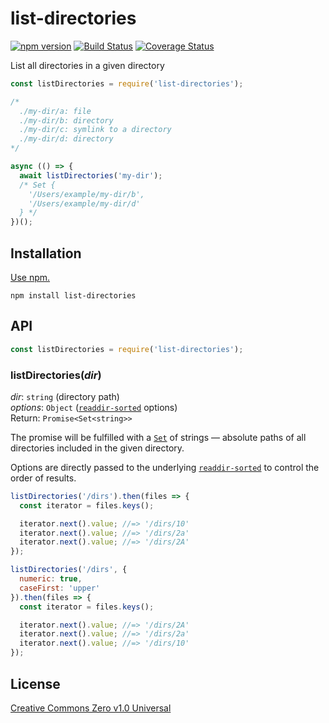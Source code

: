 # list-directories

[![npm version](https://img.shields.io/npm/v/list-directories.svg)](https://www.npmjs.com/package/list-directories)
[![Build Status](https://travis-ci.org/shinnn/list-directories.svg?branch=master)](https://travis-ci.org/shinnn/list-directories)
[![Coverage Status](https://img.shields.io/coveralls/shinnn/list-directories.svg)](https://coveralls.io/github/shinnn/list-directories?branch=master)

List all directories in a given directory

```javascript
const listDirectories = require('list-directories');

/*
  ./my-dir/a: file
  ./my-dir/b: directory
  ./my-dir/c: symlink to a directory
  ./my-dir/d: directory
*/

async (() => {
  await listDirectories('my-dir');
  /* Set {
    '/Users/example/my-dir/b',
    '/Users/example/my-dir/d'
  } */
})();
```

## Installation

[Use npm.](https://docs.npmjs.com/cli/install)

```
npm install list-directories
```

## API

```javascript
const listDirectories = require('list-directories');
```

### listDirectories(*dir*)

*dir*: `string` (directory path)  
*options*: `Object` ([`readdir-sorted`](https://github.com/shinnn/readdir-sorted) options)  
Return: `Promise<Set<string>>`

The promise will be fulfilled with a [`Set`](https://developer.mozilla.org/docs/Web/JavaScript/Reference/Global_Objects/Set) of strings — absolute paths of all directories included in the given directory.

Options are directly passed to the underlying [`readdir-sorted`](https://github.com/shinnn/readdir-sorted#readdirsortedpath--options) to control the order of results.

```javascript
listDirectories('/dirs').then(files => {
  const iterator = files.keys();

  iterator.next().value; //=> '/dirs/10'
  iterator.next().value; //=> '/dirs/2a'
  iterator.next().value; //=> '/dirs/2A'
});

listDirectories('/dirs', {
  numeric: true,
  caseFirst: 'upper'
}).then(files => {
  const iterator = files.keys();

  iterator.next().value; //=> '/dirs/2A'
  iterator.next().value; //=> '/dirs/2a'
  iterator.next().value; //=> '/dirs/10'
});
```

## License

[Creative Commons Zero v1.0 Universal](https://creativecommons.org/publicdomain/zero/1.0/deed)
